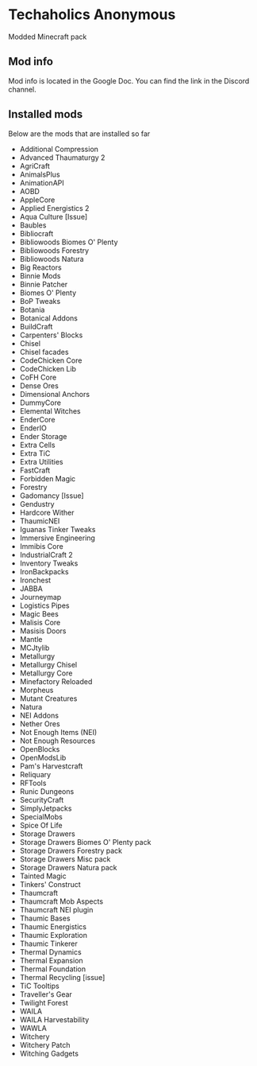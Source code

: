 # Techaholics Anonymous
Modded Minecraft pack

Mod info
------
Mod info is located in the Google Doc. You can find the link in the Discord channel.

Installed mods
--------------
Below are the mods that are installed so far

- Additional Compression
- Advanced Thaumaturgy 2
- AgriCraft
- AnimalsPlus
- AnimationAPI
- AOBD
- AppleCore
- Applied Energistics 2
- Aqua Culture [Issue]
- Baubles
- Bibliocraft
- Bibliowoods Biomes O' Plenty
- Bibliowoods Forestry
- Bibliowoods Natura
- Big Reactors
- Binnie Mods
- Binnie Patcher
- Biomes O' Plenty
- BoP Tweaks
- Botania
- Botanical Addons
- BuildCraft
- Carpenters' Blocks
- Chisel
- Chisel facades
- CodeChicken Core
- CodeChicken Lib
- CoFH Core
- Dense Ores
- Dimensional Anchors
- DummyCore
- Elemental Witches
- EnderCore
- EnderIO
- Ender Storage
- Extra Cells
- Extra TiC
- Extra Utilities
- FastCraft
- Forbidden Magic
- Forestry
- Gadomancy [Issue]
- Gendustry
- Hardcore Wither
- ThaumicNEI
- Iguanas Tinker Tweaks
- Immersive Engineering
- Immibis Core
- IndustrialCraft 2
- Inventory Tweaks
- IronBackpacks
- Ironchest
- JABBA
- Journeymap
- Logistics Pipes
- Magic Bees
- Malisis Core
- Masisis Doors
- Mantle
- MCJtylib
- Metallurgy
- Metallurgy Chisel
- Metallurgy Core
- Minefactory Reloaded
- Morpheus
- Mutant Creatures
- Natura
- NEI Addons
- Nether Ores
- Not Enough Items (NEI)
- Not Enough Resources
- OpenBlocks
- OpenModsLib
- Pam's Harvestcraft
- Reliquary
- RFTools
- Runic Dungeons
- SecurityCraft
- SimplyJetpacks
- SpecialMobs
- Spice Of Life
- Storage Drawers
- Storage Drawers Biomes O' Plenty pack
- Storage Drawers Forestry pack
- Storage Drawers Misc pack
- Storage Drawers Natura pack
- Tainted Magic
- Tinkers' Construct
- Thaumcraft
- Thaumcraft Mob Aspects
- Thaumcraft NEI plugin
- Thaumic Bases
- Thaumic Energistics
- Thaumic Exploration
- Thaumic Tinkerer
- Thermal Dynamics
- Thermal Expansion
- Thermal Foundation
- Thermal Recycling [issue]
- TiC Tooltips
- Traveller's Gear
- Twilight Forest
- WAILA
- WAILA Harvestability
- WAWLA
- Witchery
- Witchery Patch
- Witching Gadgets
